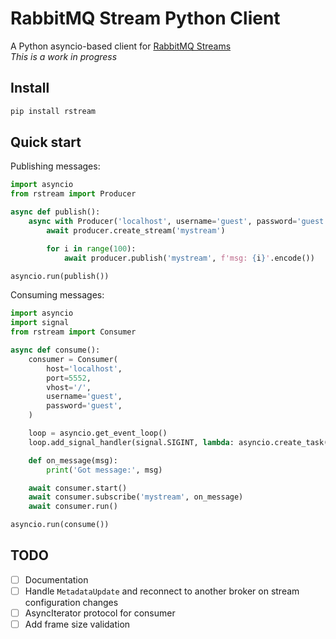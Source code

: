 # RabbitMQ Stream Python Client

A Python asyncio-based client for [RabbitMQ Streams](https://github.com/rabbitmq/rabbitmq-server/tree/master/deps/rabbitmq_stream)  
_This is a work in progress_

## Install

```bash
pip install rstream
```

## Quick start

Publishing messages:

```python
import asyncio
from rstream import Producer

async def publish():
    async with Producer('localhost', username='guest', password='guest') as producer:
        await producer.create_stream('mystream')

        for i in range(100):
            await producer.publish('mystream', f'msg: {i}'.encode())

asyncio.run(publish())
```

Consuming messages:

```python
import asyncio
import signal
from rstream import Consumer

async def consume():
    consumer = Consumer(
        host='localhost',
        port=5552,
        vhost='/',
        username='guest',
        password='guest',
    )

    loop = asyncio.get_event_loop()
    loop.add_signal_handler(signal.SIGINT, lambda: asyncio.create_task(consumer.close()))

    def on_message(msg):
        print('Got message:', msg)

    await consumer.start()
    await consumer.subscribe('mystream', on_message)
    await consumer.run()

asyncio.run(consume())
```

## TODO

- [ ] Documentation
- [ ] Handle `MetadataUpdate` and reconnect to another broker on stream configuration changes
- [ ] AsyncIterator protocol for consumer
- [ ] Add frame size validation
